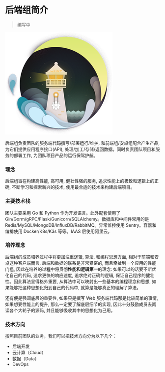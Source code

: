 # 后端组简介

> 编写中

![插图](./backend.png)

后端组负责团队的服务端代码撰写/部署运行/维护, 和前端组/安卓组配合产生产品, 为它们提供应用程序接口(API), 处理/加工/存储/返回数据。同时负责团队项目和服务的部署工作, 为团队项目产品的运行保驾护航。

### 理念

后端组旨在构建高性能, 高可用, 健壮性强的服务, 追求性能上的极致和逻辑上的正确, 不断学习和探索新兴的技术, 使用最合适的技术来构建后端项目。

### 主要技术栈

团队主要采用 Go 和 Python 作为开发语言。此外配套使用了 Gin/Gorm/gRPC/Flask/Gunicorn/SQLAlchemy。数据库和中间件常用的是 Redis/MySQL/MongoDB/InfluxDB/RabbitMQ。异常监控使用 Sentry。容器和编排使用 Docker/K8s/K3s 等等。IAAS 层使用阿里云。

### 培养理念

后端组的成员培养过程中将更加注重逻辑, 算法, 和编程思想方面, 相对于前端和安卓这种客户端而言, 后端和数据的联系是非常紧密的, 而且牵扯到一个应用的性能门槛, 因此在培养的过程中将贯彻**性能和逻辑第一**的理念: 如果可以的话要不断优化自己的代码, 追求更快的响应速度, 追求绝对正确的逻辑, 保证自己程序的健壮性。因此算法显得格外重要, 从算法中可以映射出一些基本的编程理念和思想, 如果能够把这种思想化归到自己的代码中, 就算是能够真正的理解了算法。

还有便是强调底层的重要性, 如果只是撰写 Web 服务端代码那是比较简单的事情, 如果想要性能上的提升, 那么一定要了解底层细节的实现, 因此十分鼓励成员去阅读各个大轮子的源码, 并且能够吸收其中的思想化为己用。

### 技术方向

按照目前团队的业务，我们可以把技术方向分为以下几个：

- 后端开发
- 云计算（Cloud）
- 数据（Data）
- DevOps
